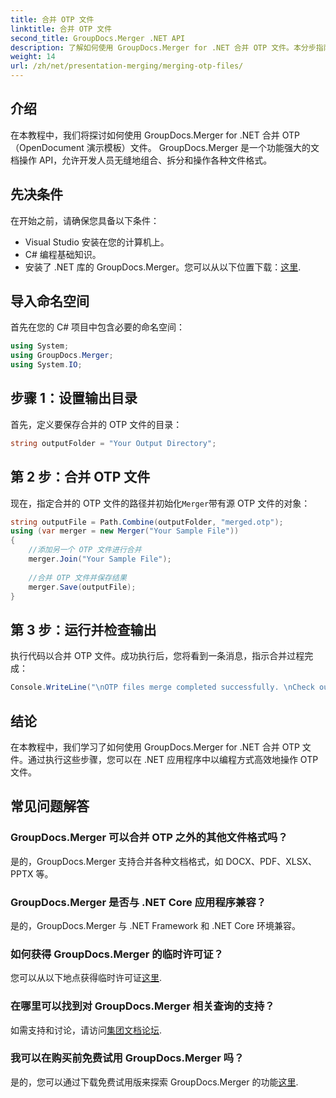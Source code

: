 ```yaml
---
title: 合并 OTP 文件
linktitle: 合并 OTP 文件
second_title: GroupDocs.Merger .NET API
description: 了解如何使用 GroupDocs.Merger for .NET 合并 OTP 文件。本分步指南将引导您无缝地完成整个过程。
weight: 14
url: /zh/net/presentation-merging/merging-otp-files/
---
```

## 介绍
在本教程中，我们将探讨如何使用 GroupDocs.Merger for .NET 合并 OTP（OpenDocument 演示模板）文件。 GroupDocs.Merger 是一个功能强大的文档操作 API，允许开发人员无缝地组合、拆分和操作各种文件格式。
## 先决条件
在开始之前，请确保您具备以下条件：
- Visual Studio 安装在您的计算机上。
- C# 编程基础知识。
- 安装了 .NET 库的 GroupDocs.Merger。您可以从以下位置下载：[这里](https://releases.groupdocs.com/merger/net/).

## 导入命名空间
首先在您的 C# 项目中包含必要的命名空间：
```csharp
using System; 
using GroupDocs.Merger;
using System.IO;
```
## 步骤 1：设置输出目录
首先，定义要保存合并的 OTP 文件的目录：
```csharp
string outputFolder = "Your Output Directory";
```
## 第 2 步：合并 OTP 文件
现在，指定合并的 OTP 文件的路径并初始化`Merger`带有源 OTP 文件的对象：
```csharp
string outputFile = Path.Combine(outputFolder, "merged.otp");
using (var merger = new Merger("Your Sample File"))
{
    //添加另一个 OTP 文件进行合并
    merger.Join("Your Sample File");
    
    //合并 OTP 文件并保存结果
    merger.Save(outputFile);
}
```
## 第 3 步：运行并检查输出
执行代码以合并 OTP 文件。成功执行后，您将看到一条消息，指示合并过程完成：
```csharp
Console.WriteLine("\nOTP files merge completed successfully. \nCheck output in {0}", outputFolder);
```

## 结论
在本教程中，我们学习了如何使用 GroupDocs.Merger for .NET 合并 OTP 文件。通过执行这些步骤，您可以在 .NET 应用程序中以编程方式高效地操作 OTP 文件。

## 常见问题解答
### GroupDocs.Merger 可以合并 OTP 之外的其他文件格式吗？
是的，GroupDocs.Merger 支持合并各种文档格式，如 DOCX、PDF、XLSX、PPTX 等。
### GroupDocs.Merger 是否与 .NET Core 应用程序兼容？
是的，GroupDocs.Merger 与 .NET Framework 和 .NET Core 环境兼容。
### 如何获得 GroupDocs.Merger 的临时许可证？
您可以从以下地点获得临时许可证[这里](https://purchase.groupdocs.com/temporary-license/).
### 在哪里可以找到对 GroupDocs.Merger 相关查询的支持？
如需支持和讨论，请访问[集团文档论坛](https://forum.groupdocs.com/c/merger/32).
### 我可以在购买前免费试用 GroupDocs.Merger 吗？
是的，您可以通过下载免费试用版来探索 GroupDocs.Merger 的功能[这里](https://releases.groupdocs.com/).